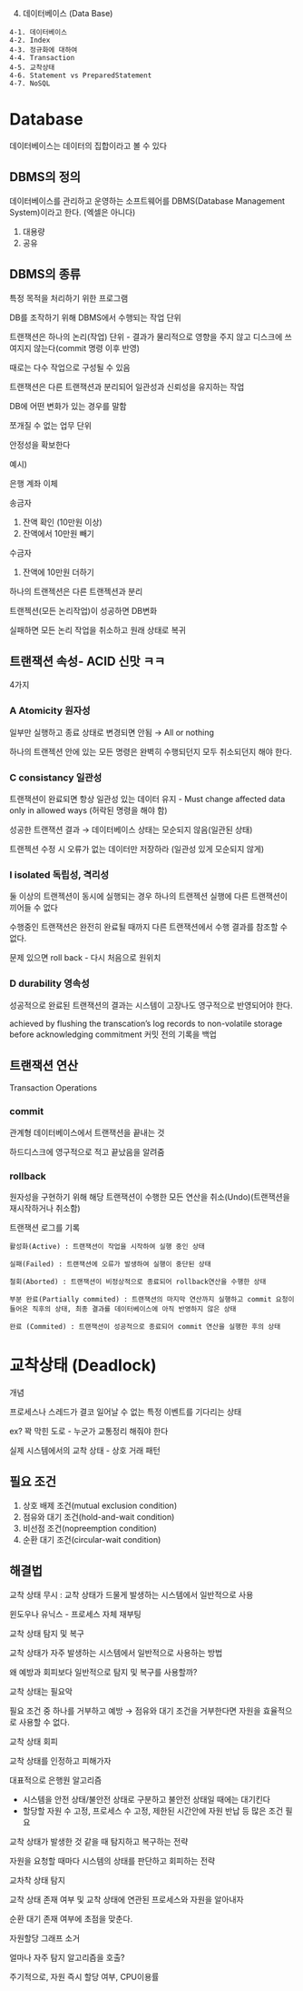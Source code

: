 4. 데이터베이스 (Data Base)

```
4-1. 데이터베이스
4-2. Index
4-3. 정규화에 대하여
4-4. Transaction
4-5. 교착상태
4-6. Statement vs PreparedStatement
4-7. NoSQL
```

# Database

데이터베이스는 데이터의 집합이라고 볼 수 있다

## DBMS의 정의

데이터베이스를 관리하고 운영하는 소프트웨어를 DBMS(Database Management System)이라고 한다. (엑셀은 아니다)

1. 대용량
2. 공유

## DBMS의 종류

특정 목적을 처리하기 위한 프로그램

DB를 조작하기 위해 DBMS에서 수행되는 작업 단위

트랜잭션은 하나의 논리(작업) 단위  - 결과가 물리적으로 영향을 주지 않고 디스크에 쓰여지지 않는다(commit  명령 이후 반영)

때로는 다수 작업으로 구성될 수 있음

트랜잭션은 다른 트랜잭션과 분리되어 일관성과 신뢰성을 유지하는 작업

DB에 어떤 변화가 있는 경우를 말함

쪼개질 수 없는 업무 단위

안정성을 확보한다

예시)

은행 계좌 이체

송금자

1. 잔액 확인 (10만원 이상)
2. 잔액에서 10만원 빼기

수금자 

1. 잔액에 10만원 더하기

하나의 트랜젝션은 다른 트랜젝션과 분리

트랜젝션(모든 논리작업)이 성공하면 DB변화

실패하면 모든 논리 작업을 취소하고 원래 상태로 복귀

## 트랜잭션 속성- ACID 신맛 ㅋㅋ

4가지

### A Atomicity 원자성

일부만 실행하고 종료 상태로 변경되면 안됨 → All or nothing

하나의 트랜젝션 안에 있는 모든 명령은 완벽히 수행되던지 모두 취소되던지 해야 한다.

### C consistancy 일관성

트랜잭션이 완료되면 항상 일관성 있는 데이터 유지 - Must change affected data only in allowed ways (허락된 명령을 해야 함)

성공한 트랜잭션 결과 → 데이터베이스 상태는 모순되지 않음(일관된 상태)

트랜젝션 수정 시 오류가 없는 데이터만 저장하라 (일관성 있게 모순되지 않게)

### I isolated 독립성, 격리성

둘 이상의 트랜젝션이 동시에 실행되는 경우 하나의 트랜젝션 실행에 다른 트랜잭션이 끼어들 수 없다

수행중인 트랜잭션은 완전히 완료될 때까지 다른 트랜잭션에서 수행 결과를 참조할 수 없다.

문제 있으면 roll back - 다시 처음으로 원위치

### D durability 영속성

성공적으로 완료된 트랜잭션의 결과는 시스템이 고장나도 영구적으로 반영되어야 한다.

achieved by flushing the transcation’s log records to non-volatile storage before acknowledging commitment 커밋 전의 기록을 백업

## 트랜잭션 연산

Transaction Operations

### commit

관계형 데이터베이스에서 트랜잭션을 끝내는 것

하드디스크에 영구적으로 적고 끝났음을 알려줌

### rollback

원자성을 구현하기 위해 해당 트랜잭션이 수행한 모든 연산을 취소(Undo)(트랜잭션을 재시작하거나 취소함)

트랜잭션 로그를 기록

```
활성화(Active) : 트랜잭션이 작업을 시작하여 실행 중인 상태

실패(Failed) : 트랜잭션에 오류가 발생하여 실행이 중단된 상태

철회(Aborted) : 트랜잭션이 비정상적으로 종료되어 rollback연산을 수행한 상태

부분 완료(Partially commited) : 트랜잭션의 마지막 연산까지 실행하고 commit 요청이 들어온 직후의 상태, 최종 결과를 데이터베이스에 아직 반영하지 않은 상태

완료 (Commited) : 트랜잭션이 성공적으로 종료되어 commit 연산을 실행한 후의 상태
```
# 교착상태 (Deadlock)

개념

프로세스나 스레드가 결코 일어날 수 없는 특정 이벤트를 기다리는 상태

ex? 꽉 막힌 도로 - 누군가 교통정리 해줘야 한다

실제 시스템에서의 교착 상태 - 상호 거래 패턴

## 필요 조건

1. 상호 배제 조건(mutual exclusion condition)
2. 점유와 대기 조건(hold-and-wait condition)
3. 비선점 조건(nopreemption condition)
4. 순환 대기 조건(circular-wait condition)

## 해결법

교착 상태 무시 : 교착 상태가 드물게 발생하는 시스템에서 일반적으로 사용

윈도우나 유닉스 - 프로세스 자체 재부팅

교착 상태 탐지 및 복구

교착 상태가 자주 발생하는 시스템에서 일반적으로 사용하는 방법

왜 예방과 회피보다 일반적으로 탐지 및 복구를 사용할까?

교착 상태는 필요악

필요 조건 중 하나를 거부하고 예방 → 점유와 대기 조건을 거부한다면 자원을 효율적으로 사용할 수 없다.

교착 상태 회피

교착 상태를 인정하고 피해가자

대표적으로 은행원 알고리즘

- 시스템을 안전 상태/불안전 상태로 구분하고 불안전 상태일 때에는 대기킨다
- 할당할 자원 수 고정, 프로세스 수 고정, 제한된 시간안에 자원 반납 등 많은 조건 필요

교착 상태가 발생한 것 같을 때 탐지하고 복구하는 전략

자원을 요청할 때마다 시스템의 상태를 판단하고 회피하는 전략

교차착 상태 탐지

교착 상태 존재 여부 및 교착 상태에 연관된 프로세스와 자원을 알아내자

순환 대기 존재 여부에 초점을 맞춘다.

자원할당 그래프 소거

얼마나 자주 탐지 알고리즘을 호출?

주기적으로, 자원 즉시 할당 여부, CPU이용률
